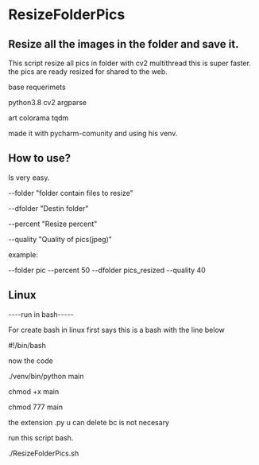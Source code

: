 # ResizeFolderPics


Resize all the images in the folder and save it.
------------
This script resize all pics in folder with cv2 multithread
this is super faster.
the pics are ready resized for shared to  the web.

base requerimets

python3.8
cv2
argparse

art
colorama
tqdm

made it with pycharm-comunity and using his venv. 


How to use?
-----------
Is very easy.

--folder "folder contain files to resize"

--dfolder "Destin folder"

--percent "Resize percent"

--quality "Quality of pics(jpeg)"


example:

--folder pic --percent 50 --dfolder pics_resized --quality 40


Linux
-------------
----run in bash-----

For create bash in linux first says this is a bash with the line below

#!/bin/bash

now the code

./venv/bin/python main

chmod +x main

chmod 777 main 

the extension .py u can delete bc is not necesary


run this script bash.

./ResizeFolderPics.sh

